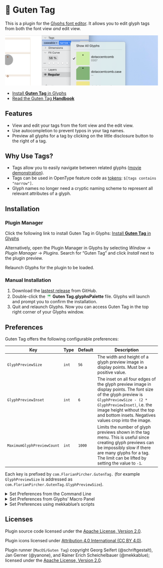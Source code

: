 # 🔖 Guten Tag

This is a plugin for the [Glyphs font editor](https://glyphsapp.com).
It allows you to edit glyph tags from both the font view *and* edit view.

[![](Screenshot.png)](https://xgc.io/b/glyphs/guten-tag/1.mp4)

- [Install **Guten Tag** in Glyphs](https://florianpircher.com/glyphs/plugins/guten-tag/install)
- [Read the Guten Tag **Handbook**](https://florianpircher.com/glyphs/plugins/guten-tag/Handbook.pdf)

## Features

- View and edit your tags from the font view and the edit view.
- Use autocompletion to prevent typos in your tag names.
- Preview all glyphs for a tag by clicking on the little disclosure button to the right of a tag.

## Why Use Tags?

- Tags allow you to easily navigate between related glyphs ([movie demonstration](https://xgc.io/b/glyphs/guten-tag/1.mp4)).
- Tags can be used in OpenType feature code as [tokens](https://glyphsapp.com/learn/tokens#g-glyph-class-predicates): `$[tags contains "narrow"]`.
- Glyph names no longer need a cryptic naming scheme to represent all relevant attributes of a glyph.

## Installation

### Plugin Manager

Click the following link to install Guten Tag in Glyphs: [Install **Guten Tag** in Glyphs](https://florianpircher.com/glyphs/plugins/guten-tag/install)

Alternatively, open the Plugin Manager in Glyphs by selecting *Window* → *Plugin Manager* → *Plugins*.
Search for “Guten Tag” and click *Install* next to the plugin preview.

Relaunch Glyphs for the plugin to be loaded.

### Manual Installation

1. Download the [lastest release](https://github.com/florianpircher/GutenTag/releases/latest) from GitHub.
2. Double-click the <img src="Icons/Icon-16x16%402x.png" width="16" height="16" alt> **Guten Tag.glyphsPalette** file. Glyphs will launch and prompt you to confirm the installation.
3. Quit and relaunch Glyphs. Now you can access Guten Tag in the top right corner of your Glyphs window.

## Preferences

Guten Tag offers the following configurable preferences:

| Key | Type | Default | Description |
| --- | ---- | ------- | ----------- |
| `GlyphPreviewSize` | `int` | `56` | The width and height of a glyph preview image in display points. Must be a positive value. |
| `GlyphPreviewInset` | `int` | `6` | The inset on all four edges of the glyph preview image in display points. The font size of the glyph preview is `GlyphPreviewSize - (2 * GlyphPreviewInset)`, i.e. the image height without the top and bottom insets. Negatives values crop into the image. |
| `MaximumGlyphPreviewCount` | `int` | `1000` | Limits the number of glyph previews shown in the tag menu. This is useful since creating glyph previews can be impossibly slow if there are many glyphs for a tag. The limit can be lifted by setting the value to `-1`. |

Each key is prefixed by `com.FlorianPircher.GutenTag.` (for example `GlyphPreviewSize` is addressed as `com.FlorianPircher.GutenTag.GlyphPreviewSize`).

<details>
<summary>Set Preferences from the Command Line</summary>

Run the following line with `$KEY`, `$TYPE`, and `$VALUE` substituted.

```
defaults write com.GeorgSeifert.Glyphs3 com.FlorianPircher.GutenTag.$KEY -$TYPE $VALUE
```

For example, to set the `GlyphPreviewSize` to `100`:

```
defaults write com.GeorgSeifert.Glyphs3 com.FlorianPircher.GutenTag.GlyphPreviewSize -int 100
```
</details>

<details>
<summary>Set Preferences from Glyphs’ Macro Panel</summary>

Run the following line with `$KEY` and `$VALUE` substituted.

```
Glyphs.defaults['com.FlorianPircher.GutenTag.$KEY'] = $VALUE
```

For example, to set the `GlyphPreviewSize` to `100`:

```
Glyphs.defaults['com.FlorianPircher.GutenTag.GlyphPreviewSize'] = 100
```
</details>

<details>
<summary>Set Preferences using mekkablue’s scripts</summary>

Select *Script* → *mekkablue* → *App* → *Set Hidden App Preferences*. Enter the preference key (prefixed by `com.FlorianPircher.GutenTag.`) and the value and confirm with *Apply*.
</details>

## Licenses

Plugin source code licensed under the [Apache License, Version 2.0](http://www.apache.org/licenses/LICENSE-2.0).

Plugin icons licensed under [Attribution 4.0 International (CC BY 4.0)](https://creativecommons.org/licenses/by/4.0/).

Plugin runner (`MacOS/Guten Tag`) copyright Georg Seifert (@schriftgestalt), Jan Gerner (@yanone), and Rainer Erich Scheichelbauer (@mekkablue); licensed under the [Apache License, Version 2.0](http://www.apache.org/licenses/LICENSE-2.0).
